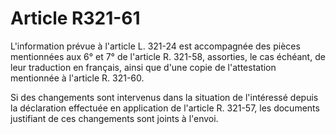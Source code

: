 # Article R321-61

L'information prévue à l'article L. 321-24 est accompagnée des pièces mentionnées aux 6° et 7° de l'article R. 321-58, assorties, le cas échéant, de leur traduction en français, ainsi que d'une copie de l'attestation mentionnée à l'article R. 321-60.

Si des changements sont intervenus dans la situation de l'intéressé depuis la déclaration effectuée en application de l'article R. 321-57, les documents justifiant de ces changements sont joints à l'envoi.
